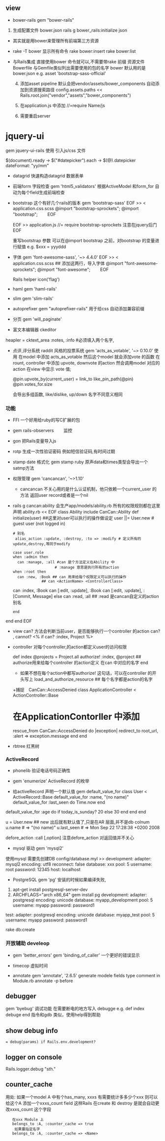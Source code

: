 ## view
* bower-rails
gem "bower-rails"
 1. 生成配置文件 bower.json
   rails g bower_rails:initialize json
  + 其实就是用bower来管理所有前端第三方资源
  + rake -T bower 显示所有命令
     rake bower:insert
     rake bower:list
  + 与Rails集成 直接使用bower 命令就可以,不需要带rake 前缀
    资源文件 Bowerfile
    与Gemfile类似列出需要使用的包的名字
    bower 默认用的是bower.json
     e.g. asset  'bootstrap-sass-official'

    4. 添加asset pipeline
     默认会把vendor/assets/bower_components 自动添加到资源搜索路径
     config.assets.paths << Rails.root.join("vendor","assets","bower_components")

    5. 在application.js 中添加
    //=require Name/js

    6. 需要重启server



# jquery-ui
gem jquery-ui-rails
使用
引入js/css 文件
  
$(document).ready ->
    $("#datepicker").each ->
        $(@).datepicker
          dateFormat: "yy/mm"




* datagrid 快速构造datagrid  数据表单

+ 前端form 字段检查
    gem 'html5_validators'
   根据ActiveModel 和form_for 自动为每个field生成前端检查

+ bootstrap
   这个有好几个rails的版本
 gem 'bootstrap-sass'
    EOF >> <  application.css.scss 
        @import "bootstrap-sprockets";
        @import "bootstrap";
　　EOF 

    EOF >> application.js
      //= require bootstrap-sprockets 注意在jquery后门
    EOF

    重写bootstrap 参数
    可以在@import bootstrap 之前，对bootstrap 的变量进行赋值
     e.g. $xxx = yyyddd


+ 字体
 gem 'font-awesome-sass', '~> 4.4.0'
    EOF >> <  application.css.scss 
      ## 添加这两行，导入字体
	@import "font-awesome-sprockets";
	@import "font-awesome";
　　EOF 

   <i class="fa fa-NAME"></i>

  Rails helper 
  icon('flag')

  
+ haml
    gem 'haml-rails'


+ slim
   gem 'slim-rails'

+ autoprefixer
   gem "autoprefixer-rails"
    用于给css 自动添加兼容前缀
  

+ 分页
   gem 'will_paginate'

+ 富文本编辑器
 ckeditor

heapler
  = cktext_area :notes, :info #必须填入两个名字, 



+ 点评,评分系统 raddit 风格的投票系统
gem 'acts_as_votable', '~> 0.10.0'
  使用
   在model 中添加 acts_as_votable
   然后这个model 就会添加vote 的函数
   在rount, controller 中添加 upvote, downvote 的action
   然会调用model 对应的action
   在view 中显示 vote 值;

    @pin.upvote_by(current_user)
    = link_to like_pin_path(@pin)
    @pin.votes_for.size

    会导出多组函数, like/dislike, up/down 名字不同意义相同


### 功能
* FFI
 一个好用给ruby的写C扩展的包

* gem rails-observers 
　　监控

* gon 
   把Rails变量导入js

* rotp 生成一次性验证密码
  例如短信验证码,有时间过期

* stamp
 date 格式化
 gem stamp
 ruby 原声data和times类型会导出一个 satmp方法



* 权限管理
gem   'cancancan', '~>1.10'
   + cancancan 不关心用的是什么认证机制，他只依赖一个current_user 的方法
     返回user record或者是一个nil


 + rails g cancan:ability
 会生产app/models/ability.rb
   所有的权限规则都在这里声明
ability.rb << EOF
class Ability
  include CanCan::Ability
  def initialize(user) ##这里对user可以执行的操作做设定
       user ||= User.new # guest user (not logged in)

       # 别名
        alias_action :update, :destroy, :to => :modify # 定义所有的update,destroy,等同于modify

       case user.role
       when :admin then
         can :manage, :all #can 是个方法定义在Ability 中
                          # :manage 意思是执行所有的action
       when :root then
         can :new, :Book ## can 用来给每个权限定义可以执行的操作
	                ## can <ActionName> <ControllerClass>
	 can :index, :Book
	 can [:edit, :update], :Book
	 can [:edit, :update], :[Commit, Message]
       else
         can :read, :all ## :read 是cancan自定义的action别名

       end
  end
end
EOF

 + view 
 can? 方法会判断当前user，是否能够执行一个controller 的action
 can? <ActionName> , <ClassName>
 cannot?
  <% if can? :index, Project %>

 + controller
  对每个controller,的action都定义user的访问权限

	def index
	  @projects = Project.all
	  authorize! :index, @project ## authorize用来给每个controller 的action定义
	  在can 中对应的名字
	end
   + 如果不想在每个action中都写authorize! 这句话，可以在controller 的开头写上
     load_and_authorize_resource ## 每个名字都是action的名字



   +捕捉　CanCan::AccessDenied
	class ApplicationController < ActionController::Base
	 # 在ApplicationContorller 中添加
	  rescue_from CanCan::AccessDenied do |exception|
	    redirect_to root_url, :alert => exception.message
	  end
	end

* rbtree
  红黑树

### ActiveRecord
* phonelib
   验证电话号码正确性


* gem 'enumerize'
 ActiveRecord 的枚举

* 给activeRecord 声明一个默认值
gem default_value_for
class User < ActiveRecord::Base
  default_value_for :name, "(no name)"
  default_value_for :last_seen do
    Time.now
  end

default_value_for :age do
    if today_is_sunday?
      20
    else
      30
    end
  end
end

u = User.new ## new 出后就有默认值了,只是在AR 层面,并不是db colnum
u.name       # => "(no name)"
u.last_seen  # => Mon Sep 22 17:28:38 +0200 2008


defore_action :call [,option]
注意defore_action 对返回值并不关心

* mysql 驱动 
gem 'mysql2'

使用mysql 需要先创建DB
config/database.myl >>
development:
  adapter: mysql2
  encoding: utf8
  reconnect: false
  database: xxx
  pool: 5
  username: root
  password: 12345
  host: localhost


* PostgreSQL
gem 'pg' 
安装的时候如果编译失败,
1. apt-get install postgresql-server-dev
2. ARCHFLAGS="arch x86_64" gem install pg
development:
  adapter: postgresql
  encoding: unicode
  database: myapp_development
  pool: 5
  username: myapp
  password: password1

test:
  adapter: postgresql
  encoding: unicode
  database: myapp_test
  pool: 5
  username: myapp
  password: password1

rake db:create

### 开放辅助 develeop
* gem 'better_errors'
  gem 'binding_of_caller'
  一个更好的错误显示

* timecop 虚拟时间

* annotate
  gem 'annotate', '2.6.5'
  generate modele fields type comment in Module.rb
  annotate -p before

## debugger
gem 'byebug'
  调试功能
  在需要断电的地方写入
  debugge
  e.g.
  def index
  debuge
  end
指令和gdb 类似，使用help得到帮助

## show debug info
    = debug(params) if Rails.env.development?


## logger on console
  Rails.logger.debug "sth."

## counter_cache
 用处: 如果一个model A 中有个has_many, xxxs 有需要统计多多少个xxx
       则可以给这个A 添加一个xxxs_count field
       这样Rails 在create 和 destroy 是就会自动更改xxxs_count 这个字段

       在xxx Module 上
       belongs_to :A, :counter_cache => true
        如果要指定名字
       belongs_to :A, :counter_cache => <Name>
